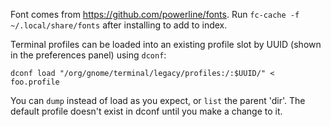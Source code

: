 Font comes from <https://github.com/powerline/fonts>.
Run `fc-cache -f ~/.local/share/fonts` after installing to add to index.

Terminal profiles can be loaded into an existing profile slot by UUID
(shown in the preferences panel) using `dconf`:

    dconf load "/org/gnome/terminal/legacy/profiles:/:$UUID/" < foo.profile

You can `dump` instead of load as you expect, or `list` the parent 'dir'.
The default profile doesn't exist in dconf until you make a change to it.
